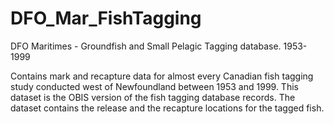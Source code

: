 # DFO_Mar_FishTagging
DFO Maritimes - Groundfish and Small Pelagic Tagging database. 1953-1999

Contains mark and recapture data for almost every Canadian fish tagging study conducted west of Newfoundland between 1953 and 1999. This dataset is the OBIS version of the fish tagging database records. The dataset contains the release and the recapture locations for the tagged fish.
